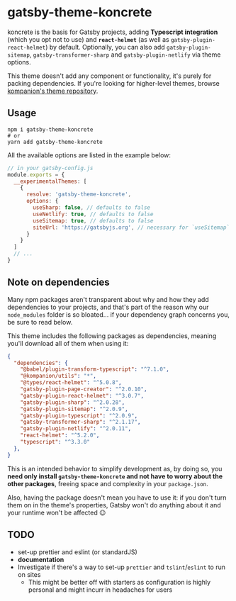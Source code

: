 # gatsby-theme-koncrete

koncrete is the basis for Gatsby projects, adding **Typescript integration** (which you opt not to use) and **`react-helmet`** (as well as `gatsby-plugin-react-helmet`) by default. Optionally, you can also add `gatsby-plugin-sitemap`, `gatsby-transformer-sharp` and `gatsby-plugin-netlify` via theme options.

This theme doesn't add any component or functionality, it's purely for packing dependencies. If you're looking for higher-level themes, browse [kompanion's theme repository](https://github.com/kompanion/gatsby-themes).

## Usage

```shell
npm i gatsby-theme-koncrete
# or
yarn add gatsby-theme-koncrete
```

All the available options are listed in the example below:

```js
// in your gatsby-config.js
module.exports = {
  __experimentalThemes: [
    {
      resolve: 'gatsby-theme-koncrete',
      options: {
        useSharp: false, // defaults to false
        useNetlify: true, // defaults to false
        useSitemap: true, // defaults to false
        siteUrl: 'https://gatsbyjs.org', // necessary for `useSitemap`
      }
    }
  ]
  // ...
}
```

## Note on dependencies

Many npm packages aren't transparent about why and how they add dependencies to your projects, and that's part of the reason why our `node_modules` folder is so bloated... if your dependency graph concerns you, be sure to read below.

This theme includes the following packages as dependencies, meaning you'll download all of them when using it:

```json
{
  "dependencies": {
    "@babel/plugin-transform-typescript": "^7.1.0",
    "@kompanion/utils": "*",
    "@types/react-helmet": "^5.0.8",
    "gatsby-plugin-page-creator": "^2.0.10",
    "gatsby-plugin-react-helmet": "^3.0.7",
    "gatsby-plugin-sharp": "^2.0.28",
    "gatsby-plugin-sitemap": "^2.0.9",
    "gatsby-plugin-typescript": "^2.0.9",
    "gatsby-transformer-sharp": "^2.1.17",
    "gatsby-plugin-netlify": "^2.0.11",
    "react-helmet": "^5.2.0",
    "typescript": "^3.3.0"
  },
}
```

This is an intended behavior to simplify development as, by doing so, you **need only install `gatsby-theme-koncrete` and not have to worry about the other packages**, freeing space and complexity in your `package.json`.

Also, having the package doesn't mean you have to use it: if you don't turn them on in the theme's properties, Gatsby won't do anything about it and your runtime won't be affected 😉

## TODO

- set-up prettier and eslint (or standardJS)
- **documentation**
- Investigate if there's a way to set-up `prettier` and `tslint`/`eslint` to run on sites
  - This might be better off with starters as configuration is highly personal and might incurr in headaches for users